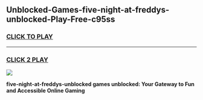 
## Unblocked-Games-five-night-at-freddys-unblocked-Play-Free-c95ss
<h3>
<a href="https://premium76.site?title=five-night-at-freddys-unblocked&ref=23A">CLICK TO PLAY</a></h3>
<hr>

<h3>
<a href="https://premium76.site?title=five-night-at-freddys-unblocked&ref=23A">CLICK 2 PLAY</a>
  
</h3>

<a href="https://premium76.site?title=five-night-at-freddys-unblocked&ref=23A"><img src="https://clearcache.store/games.png"></a>


**five-night-at-freddys-unblocked games unblocked: Your Gateway to Fun and Accessible Online Gaming**
